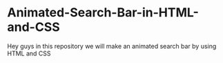 # Animated-Search-Bar-in-HTML-and-CSS
Hey guys in this repository we will make an animated search bar by using HTML and CSS
